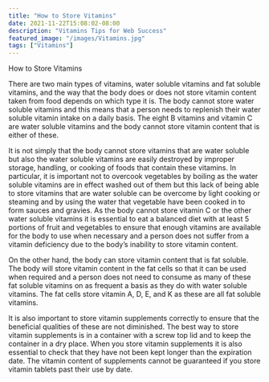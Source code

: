 ```yaml
---
title: "How to Store Vitamins"
date: 2021-11-22T15:08:02-08:00
description: "Vitamins Tips for Web Success"
featured_image: "/images/Vitamins.jpg"
tags: ["Vitamins"]
---
```


How to Store Vitamins

There are two main types of vitamins, water soluble vitamins and fat soluble vitamins, and the way that the body does or does not store vitamin content taken from food depends on which type it is. The body cannot store water soluble vitamins and this means that a person needs to replenish their water soluble vitamin intake on a daily basis. The eight B vitamins and vitamin C are water soluble vitamins and the body cannot store vitamin content that is either of these. 

It is not simply that the body cannot store vitamins that are water soluble but also the water soluble vitamins are easily destroyed by improper storage, handling, or cooking of foods that contain these vitamins. In particular, it is important not to overcook vegetables by boiling as the water soluble vitamins are in effect washed out of them but this lack of being able to store vitamins that are water soluble can be overcome by light cooking or steaming and by using the water that vegetable have been cooked in to form sauces and gravies. As the body cannot store vitamin C or the other water soluble vitamins it is essential to eat a balanced diet with at least 5 portions of fruit and vegetables to ensure that enough vitamins are available for the body to use when necessary and a person does not suffer from a vitamin deficiency due to the body’s inability to store vitamin content.

On the other hand, the body can store vitamin content that is fat soluble. The body will store vitamin content in the fat cells so that it can be used when required and a person does not need to consume as many of these fat soluble vitamins on as frequent a basis as they do with water soluble vitamins. The fat cells store vitamin A, D, E, and K as these are all fat soluble vitamins.

It is also important to store vitamin supplements correctly to ensure that the beneficial qualities of these are not diminished. The best way to store vitamin supplements is in a container with a screw top lid and to keep the container in a dry place. When you store vitamin supplements it is also essential to check that they have not been kept longer than the expiration date. The vitamin content of supplements cannot be guaranteed if you store vitamin tablets past their use by date.



